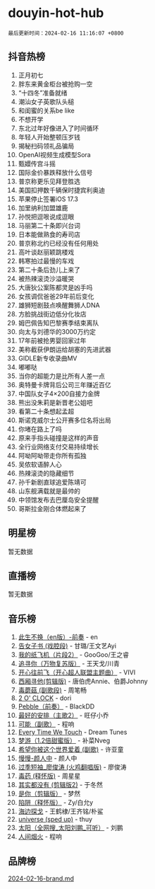 # douyin-hot-hub

`最后更新时间：2024-02-16 11:16:07 +0800`

## 抖音热榜

1. 正月初七
1. 胖东来黄金柜台被抢购一空
1. “十四冬”准备就绪
1. 潮汕女子英歌队头槌
1. 和闺蜜的关系be like
1. 不想开学
1. 东北过年好像进入了时间循环
1. 年轻人开始整顿压岁钱
1. 揭秘扫码领礼品骗局
1. OpenAI视频生成模型Sora
1. 甄嬛传宫斗摇
1. 国际金价暴跌释放什么信号
1. 普京称更乐见拜登胜选
1. 美国扣押数千辆保时捷宾利奥迪
1. 苹果停止签署iOS 17.3
1. 加里纳利加盟雄鹿
1. 孙悦把逗哏说成逗眼
1. 马丽第二十条即兴台词
1. 日本能做熟食的寿司店
1. 普京称北约已经没有任何用处
1. 高叶谈赵丽颖跳楼戏
1. 韩寒拍过最慢的车戏
1. 第二十条后劲儿上来了
1. 被热辣滚烫沙溢暖哭
1. 大唐狄公案陈都灵是凶手吗
1. 女孩调侃爸爸29年前后变化
1. 雄狮短剧鼓点唤醒舞狮人DNA
1. 方脸挑战街边低分化妆店
1. 姆巴佩告知巴黎赛季结束离队
1. 向太与刘德华的3000万约定
1. 17年前被抢男婴回家过年
1. 美称截获伊朗运给胡塞的先进武器
1. GIDLE新专收录曲MV
1. 嘟嘟哒
1. 当你的超能力是比所有人差一点
1. 奥特曼卡牌背后公司三年赚近百亿
1. 中国队女子4×200自接力金牌
1. 熊出没朱莉是新晋老公姐吧
1. 看第二十条想起孟超
1. 斯诺克威尔士公开赛多位名将出局
1. 你堵在路上了吗
1. 原来手指头碰撞是这样的声音
1. 全行业网络支付交易持续增长
1. 阿呦阿呦带走你所有孤独
1. 吴侬软语醉人心
1. 热辣滚烫的隐藏细节
1. 孙千新剧直球追爱陈靖可
1. 山东舰满载就是最帅的
1. 中领馆发布去巴厘岛安全提醒
1. 哥斯拉金刚合体燃起来了

## 明星榜

暂无数据

## 直播榜

暂无数据

## 音乐榜

1. [此生不换（en版）-前奏](https://sf5-hl-cdn-tos.douyinstatic.com/obj/tos-cn-ve-2774/oMDvUGwhKrKYDEqXiMYEwxZqBWIJFA92CiLAO) - en
1. [告女子书 (戏腔段)](https://sf5-hl-cdn-tos.douyinstatic.com/obj/tos-cn-ve-2774/osCCzFxWgstBDi92ZfBB4ht7gQENBmQMAl0eI6) - 甘璐/王文艺Ayi
1. [我的纸飞机（片段2）](https://sf3-cdn-tos.douyinstatic.com/obj/tos-cn-ve-2774/oM2ZrKcg2CD5AeRB2gkeXOFB1IxAGJdZPazYHf) - GooGoo/王之睿
1. [追寻你（万物复苏版）](https://sf5-hl-cdn-tos.douyinstatic.com/obj/tos-cn-ve-2774/oYeAZJsbjIDit9APmBg8u6uDUQnHmoCf3gbo74) - 王天戈/川青
1. [开心往前飞（开心超人联盟主题曲）](https://sf5-hl-cdn-tos.douyinstatic.com/obj/tos-cn-ve-2774/9d8fb7c82cf1421fb93a9fe925275e0a) - VIVI
1. [西厢寻他(剪辑版)](https://sf5-hl-cdn-tos.douyinstatic.com/obj/tos-cn-ve-2774/oUsAVfAQKlRNxEv5qxvIB8o5qmIWUcXbzJKJhw) - 唐伯虎Annie、伯爵Johnny
1. [毒蘑菇 (副歌段)](https://sf5-hl-cdn-tos.douyinstatic.com/obj/tos-cn-ve-2774/ocDEUsfdLjxnlFXtfogBCiQCEqYB7QZgZ8VViM) - 周笔畅
1. [2 O' CLOCK](https://sf5-hl-cdn-tos.douyinstatic.com/obj/tos-cn-ve-2774/oIUBICeqlYQHTigCBOnCMlwBZJkgiBjt1oDfbg) - dori
1. [Pebble（前奏）](https://sf3-cdn-tos.douyinstatic.com/obj/tos-cn-ve-2774/5e6913036e674b34b92df6abd1361f00) - BlackDD
1. [最好的安排（主歌2）](https://sf6-cdn-tos.douyinstatic.com/obj/tos-cn-ve-2774/oMMZX1DuHpMwgoDztBmZswgQnbCeeANZxBHkFY) - 旺仔小乔
1. [可能（副歌）](https://sf3-cdn-tos.douyinstatic.com/obj/tos-cn-ve-2774/cde1731888894259b333569393c2fb51) - 程响
1. [Every Time We Touch](https://sf5-hl-cdn-tos.douyinstatic.com/obj/tos-cn-ve-2774/ogN6lUKQeBBfEVhIOMikG1CcJjugxk1tztZyhP) - Dream Tunes
1. [梦游（1.2倍甜蜜版）](https://sf5-hl-cdn-tos.douyinstatic.com/obj/tos-cn-ve-2774/o4gyAUm8hwufoEABmwVIiQtHsFuGzAEEWtNMzo) - 补菜Nveg
1. [希望你被这个世界爱着 (副歌)](https://sf5-hl-cdn-tos.douyinstatic.com/obj/tos-cn-ve-2774/oUHCmWQfZlE3QQBKBeD8rCFLpJzPgCpImhsxMt) - 许亚童
1. [慢慢-颜人中](https://sf3-cdn-tos.douyinstatic.com/obj/tos-cn-ve-2774/ocjHNfBXdBxQNC8ZGAeoLMFTUgtBg8bkExunDC) - 颜人中
1. [过季短袖_廖俊涛 (火鸡翻唱版)](https://sf3-cdn-tos.douyinstatic.com/obj/tos-cn-ve-2774/ogQVJl0tRBKxQgZji7YClFEBrVDeHpPTWfCZbQ) - 廖俊涛
1. [毒药 (释怀版)](https://sf6-cdn-tos.douyinstatic.com/obj/tos-cn-ve-2774/oYILMEAzspdZBIzy4frJNB8ZHPHWAhiwowd4Ad) - 周星星
1. [其实都没有 (剪辑版2)](https://sf6-cdn-tos.douyinstatic.com/obj/tos-cn-ve-2774/oEBNQenHZtBhxYjGgUDQk0BCHTigQafgFlbQ7k) - 于冬然
1. [是你（剪辑版）](https://sf6-cdn-tos.douyinstatic.com/obj/tos-cn-ve-2774/46019dae783c4c969944217fe1cfafc4) - 梦然
1. [陷阱（释怀版）](https://sf5-hl-cdn-tos.douyinstatic.com/obj/tos-cn-ve-2774/oE8C21LeZrzKLDFfQYgMzx4GAIHageG5IzayY7) - Zy/白允y
1. [海边探戈](https://sf3-cdn-tos.douyinstatic.com/obj/tos-cn-ve-2774/os9gE0VQCGqt6VQkZDyBBYvfSDY0QFe3vVmubn) - 王鹤棣/王齐铭/朴鲨
1. [universe (sped up)](https://sf5-hl-cdn-tos.douyinstatic.com/obj/tos-cn-ve-2774/oIQnurQLDCsdYeegkM4CKuVb23MZBXtX6QB8bv) - thuy
1. [太阳（全网搜_太阳刘鹏_可听）](https://sf5-hl-cdn-tos.douyinstatic.com/obj/tos-cn-ve-2774/ogWbyIQnlBFImVbeDocRdCIYtBHlbJXgfZMvgz) - 刘鹏
1. [人间烟火](https://sf5-hl-cdn-tos.douyinstatic.com/obj/tos-cn-ve-2774/947983139f35446684610238bba8e7a9) - 程响

## 品牌榜

[2024-02-16-brand.md](2024-02-16-brand.md)

